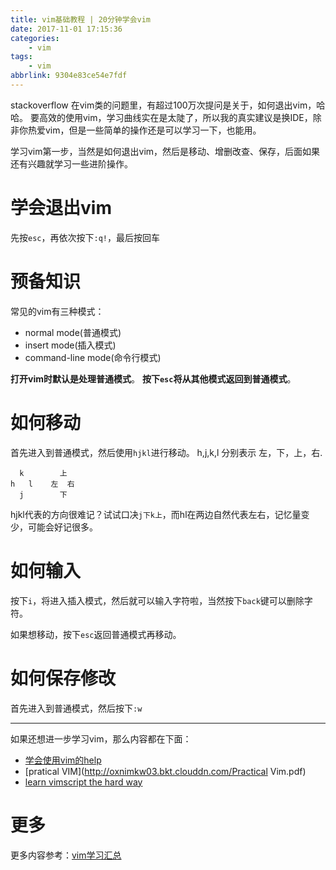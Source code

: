 ```yaml
---
title: vim基础教程 | 20分钟学会vim
date: 2017-11-01 17:15:36
categories:
    - vim
tags:
    - vim
abbrlink: 9304e83ce54e7fdf
---
```


stackoverflow 在vim类的问题里，有超过100万次提问是关于，如何退出vim，哈哈。
要高效的使用vim，学习曲线实在是太陡了，所以我的真实建议是换IDE，除非你热爱vim，但是一些简单的操作还是可以学习一下，也能用。

学习vim第一步，当然是如何退出vim，然后是移动、增删改查、保存，后面如果还有兴趣就学习一些进阶操作。

# 学会退出vim

先按`esc`，再依次按下`:q!`，最后按回车

# 预备知识

常见的vim有三种模式：
* normal mode(普通模式)
* insert mode(插入模式)
* command-line mode(命令行模式)

**打开vim时默认是处理普通模式**。
**按下`esc`将从其他模式返回到普通模式**。

# 如何移动

首先进入到普通模式，然后使用`hjkl`进行移动。
h,j,k,l 分别表示 左，下，上，右.

```
  k        上
h   l    左  右
  j        下
```
hjkl代表的方向很难记？试试口决`j下k上`，而hl在两边自然代表左右，记忆量变少，可能会好记很多。

# 如何输入

按下`i`，将进入插入模式，然后就可以输入字符啦，当然按下`back`键可以删除字符。

如果想移动，按下`esc`返回普通模式再移动。

# 如何保存修改

首先进入到普通模式，然后按下`:w`

-------------

如果还想进一步学习vim，那么内容都在下面：
* [学会使用vim的help](http://www.wangjinle.com/posts/439e8400a2ecdfad.html)
* [pratical VIM](http://oxnimkw03.bkt.clouddn.com/Practical Vim.pdf)
* [learn vimscript the hard way](http://learnvimscriptthehardway.onefloweroneworld.com/)

# 更多

更多内容参考：[vim学习汇总](http://www.wangjinle.com/posts/9a88772f17a949d5.html)
